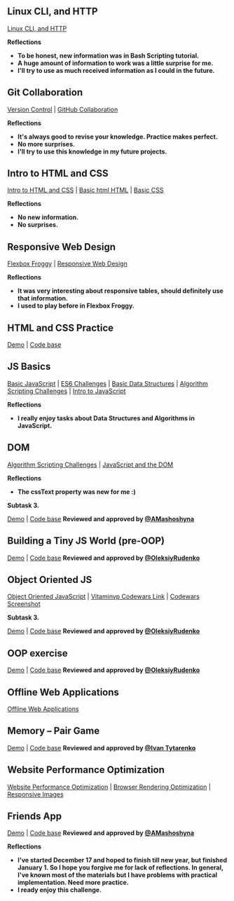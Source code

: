 ## Linux CLI, and HTTP

[Linux CLI, and HTTP](task_linux_cli/learn-the-command-line.jpg)

**Reflections**
 - **To be honest, new information was in Bash Scripting tutorial.**
 - **A huge amount of information to work was a little surprise for me.**
 - **I'll try to use as much received information as I could in the future.**
 
## Git Collaboration
 
 [Version Control](task_git_collaboration/Screenshot_Version-Control-with-Git-Udacity.jpg) |
 [GitHub Collaboration](task_git_collaboration/Screenshot_GitHub-Collaboration.jpg)

**Reflections**
 - **It's always good to revise your knowledge. Рractice makes perfect.**
 - **No more surprises.**
 - **I'll try to use this knowledge in my future projects.**
 
## Intro to HTML and CSS
 
 [Intro to HTML and CSS](task_html_css_intro/Screenshot-Intro-to-HTML-and-CSS.png) |
 [Basic html HTML](task_html_css_intro/basic-html-HTML-Academy.png) |
 [Basic CSS](task_html_css_intro/Screenshot_basic-css.png)
 
**Reflections**
 - **No new information.**
 - **No surprises.**
 
## Responsive Web Design
 
 [Flexbox Froggy](task_responsive_web_design/Screenshot_Flexbox_Froggy.png) |
 [Responsive Web Design](task_responsive_web_design/Screenshot_Responsive-Web-Design-Fundamentals.png)

 
**Reflections**
 - **It was very interesting about responsive tables, should definitely use that information.**
 - **I used to play before in Flexbox Froggy.**
 
 ## HTML and CSS Practice
 
  [Demo](https://vitaminvp.github.io/kottans-frontend/task_html_css_intro/practical_task/) |
  [Code base](https://github.com/Vitaminvp/kottans-frontend/tree/master/task_html_css_intro/practical_task)
 
## JS Basics

 [Basic JavaScript](task_js_basics/IntroductionToJavaScript.png) |
 [ES6 Challenges](task_js_basics/ES6.png) |
 [Basic Data Structures](task_js_basics/BasicDataStructures.png) |
 [Algorithm Scripting Challenges](task_js_basics/Screenshot_algorithmScriptingChallenges.png) |
 [Intro to JavaScript](task_js_basics/Screenshot_Intro-to-JavaScript.png)
 
**Reflections**
 - **I really enjoy tasks about Data Structures and Algorithms in JavaScript.**
 
## DOM
  [Algorithm Scripting Challenges](task_js_basics/Screenshot_algorithmScriptingChallenges.png) | [JavaScript and the DOM](task_js_dom/Screenshot_1.png)
  
**Reflections**
  - **The cssText property was new for me :)**

**Subtask 3.**

[Demo](https://vitaminvp.github.io/kottans-frontend/task_js_dom/practical_task/index.html) | [Code base](https://github.com/Vitaminvp/kottans-frontend/tree/master/task_js_dom/practical_task)
 **Reviewed and approved by [@AMashoshyna](https://github.com/AMashoshyna)**

## Building a Tiny JS World (pre-OOP)

[Demo](https://vitaminvp.github.io/a-tiny-JS-world/) | [Code base](https://github.com/Vitaminvp/a-tiny-JS-world)
**Reviewed and approved by [@OleksiyRudenko](https://github.com/OleksiyRudenko)**

## Object Oriented JS

[Object Oriented JavaScript](task_js_oop/Screenshot_Object-Oriented-JavaScript.png) | 
[Vitaminvp Codewars Link](https://www.codewars.com/users/Vitaminvp) | [Codewars Screenshot](task_js_oop/Screenshot_Vitaminvp-Codewars.png)

**Subtask 3.**

[Demo](https://vitaminvp.github.io/kottans-frontend/task_Frogger/) | [Code base](https://github.com/Vitaminvp/kottans-frontend/tree/master/task_Frogger)
 **Reviewed and approved by [@OleksiyRudenko](https://github.com/OleksiyRudenko)**
 
## OOP exercise

[Demo](https://vitaminvp.github.io/a-tiny-JS-world/) | [Code base](https://github.com/Vitaminvp/a-tiny-JS-world)
**Reviewed and approved by [@OleksiyRudenko](https://github.com/OleksiyRudenko)**

## Offline Web Applications

[Offline Web Applications](task_offline_web_app/Screenshot_Offline_Web_Applications.png)

## Memory – Pair Game

[Demo](https://vitaminvp.github.io/kottans-frontend/task-Memory-Pair-Game) | [Code base](https://github.com/Vitaminvp/kottans-frontend/tree/master/task-Memory-Pair-Game)
**Reviewed and approved by [@Ivan Tytarenko](https://github.com/zonzujiro)**

## Website Performance Optimization

[Website Performance Optimization](task_website_performance/Screenshot_Website_Performance_Optimization.png) | [Browser Rendering Optimization](task_website_performance/Screenshot_Browser_Rendering_Optimization.png) | [Responsive Images](task_website_performance/Screenshot_Responsive_Images.png)

## Friends App

[Demo](https://vitaminvp.github.io/kottans-frontend/task-friendApp/) | [Code base](https://github.com/Vitaminvp/kottans-frontend/tree/master/task-friendApp)
**Reviewed and approved by [@AMashoshyna](https://github.com/AMashoshyna)**

**Reflections**
  - **I've started December 17 and hoped to finish till new year, but finished January 1. So I hope you forgive me for lack of reflections.
In general, I've known most of the materials but I have problems with practical implementation. Need more practice.**
  - **I ready enjoy this challenge.**
